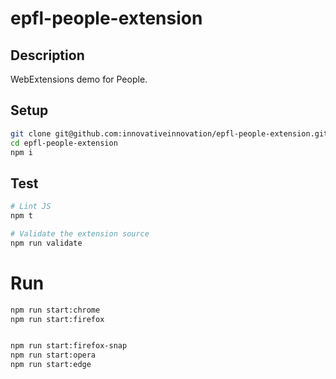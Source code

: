 # epfl-people-extension

## Description

WebExtensions demo for People.

## Setup

```bash
git clone git@github.com:innovativeinnovation/epfl-people-extension.git
cd epfl-people-extension
npm i
```

## Test

```bash
# Lint JS
npm t

# Validate the extension source
npm run validate
```

# Run

```bash
npm run start:chrome
npm run start:firefox


npm run start:firefox-snap
npm run start:opera
npm run start:edge
```

